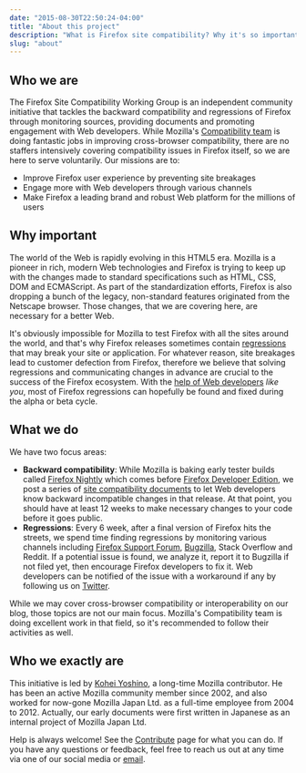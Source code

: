 ```yaml
---
date: "2015-08-30T22:50:24-04:00"
title: "About this project"
description: "What is Firefox site compatibility? Why it's so important? Here are the answers."
slug: "about"
---
```

## Who we are

The Firefox Site Compatibility Working Group is an independent community initiative that tackles the backward compatibility and regressions of Firefox through monitoring sources, providing documents and promoting engagement with Web developers. While Mozilla's [Compatibility team](https://wiki.mozilla.org/Compatibility) is doing fantastic jobs in improving cross-browser compatibility, there are no staffers intensively covering compatibility issues in Firefox itself, so we are here to serve voluntarily. Our missions are to:

* Improve Firefox user experience by preventing site breakages
* Engage more with Web developers through various channels
* Make Firefox a leading brand and robust Web platform for the millions of users

## Why important

The world of the Web is rapidly evolving in this HTML5 era. Mozilla is a pioneer in rich, modern Web technologies and Firefox is trying to keep up with the changes made to standard specifications such as HTML, CSS, DOM and ECMAScript. As part of the standardization efforts, Firefox is also dropping a bunch of the legacy, non-standard features originated from the Netscape browser. Those changes, that we are covering here, are necessary for a better Web.

It's obviously impossible for Mozilla to test Firefox with all the sites around the world, and that's why Firefox releases sometimes contain [regressions](/en-CA/statuses/regressed/) that may break your site or application. For whatever reason, site breakages lead to customer defection from Firefox, therefore we believe that solving regressions and communicating changes in advance are crucial to the success of the Firefox ecosystem. With the [help of Web developers](/en-CA/contribute/) *like you*, most of Firefox regressions can hopefully be found and fixed during the alpha or beta cycle.

## What we do

We have two focus areas:

* **Backward compatibility**: While Mozilla is baking early tester builds called [Firefox Nightly](https://nightly.mozilla.org/) which comes before [Firefox Developer Edition](https://www.mozilla.org/firefox/developer/), we post a series of [site compatibility documents](/en-CA/docs/) to let Web developers know backward incompatible changes in that release. At that point, you should have at least 12 weeks to make necessary changes to your code before it goes public.
* **Regressions**: Every 6 week, after a final version of Firefox hits the streets, we spend time finding regressions by monitoring various channels including [Firefox Support Forum](https://support.mozilla.org/questions/firefox), [Bugzilla](https://bugzilla.mozilla.org/), Stack Overflow and Reddit. If a potential issue is found, we analyze it, report it to Bugzilla if not filed yet, then encourage Firefox developers to fix it. Web developers can be notified of the issue with a workaround if any by following us on [Twitter](https://twitter.com/FxSiteCompat).

While we may cover cross-browser compatibility or interoperability on our blog, those topics are not our main focus. Mozilla's Compatibility team is doing excellent work in that field, so it's recommended to follow their activities as well.

## Who we exactly are

This initiative is led by [Kohei Yoshino](https://mozillians.org/u/kohei.yoshino), a long-time Mozilla contributor. He has been an active Mozilla community member since 2002, and also worked for now-gone Mozilla Japan Ltd. as a full-time employee from 2004 to 2012. Actually, our early documents were first written in Japanese as an internal project of Mozilla Japan Ltd.

Help is always welcome! See the [Contribute](/en-CA/contribute/) page for what you can do. If you have any questions or feedback, feel free to reach us out at any time via one of our social media or [email](mailto:kohei@fxsitecompat.com).
